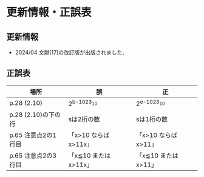 # 更新情報・正誤表

## 更新情報

- 2024/04 文献[17]の改訂版が出版されました．

## 正誤表

場所|誤|正
--|--|--
p.28 (2.10)|2<sup>b-1023<sub>10</sub></sup>|2<sup>e-1023<sub>10</sub></sup>
p.28 (2.10)の下の行|sは2桁の数|sは1桁の数
p.65 注意点2の1行目|「x>10 ならば x>11x」|「x>10 ならば x>11」
p.65 注意点2の3行目|「x≦10 または x>11x」|「x≦10 または x>11」

